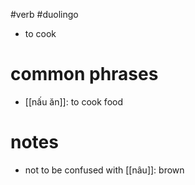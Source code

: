 #verb #duolingo 


- to cook




# common phrases
- [[nấu ăn]]: to cook food

# notes
- not to be confused with [[nâu]]: brown